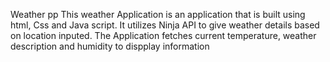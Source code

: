 Weather pp
This weather Application is an application that is built using html, Css and Java script. It utilizes Ninja API to give weather details based on location inputed. The Application fetches current temperature, weather description and humidity to dispplay information 